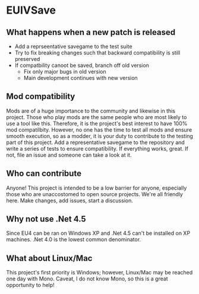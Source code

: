 # EUIVSave

## What happens when a new patch is released

- Add a reprseentative savegame to the test suite
- Try to fix breaking changes such that backward compatibility is still preserved
- If compatbility canoot be saved, branch off old version
  - Fix only major bugs in old version
  - Main development continues with new version

## Mod compatibility

Mods are of a huge importance to the community and likewise in this project.
Those who play mods are the same people who are most likely to use a tool like
this.  Therefore, it is the project's best interest to have 100% mod
compatilbity.  However, no one has the time to test all mods and ensure smooth
execution, so as a modder, it is your duty to contribute to the testing part of
this project.  Add a representative savegame to the repository and write a
series of tests to ensure compatibility.  If everything works, great.  If not,
file an issue and someone can take a look at it.

## Who can contribute

Anyone!  This project is intended to be a low barrier for anyone, especially
those who are unaccostomed to open source projects.  We're all friendly here.
Make changes, add issues, start a discussion.

## Why not use .Net 4.5

Since EU4 can be ran on Windows XP and .Net 4.5 can't be installed on XP
machines.  .Net 4.0 is the lowest common denominator.

## What about Linux/Mac

This project's first priority is Windows; however, Linux/Mac may be reached one
day with Mono.  Caveat, I do not know Mono, so this is a great opportunity to
help!
